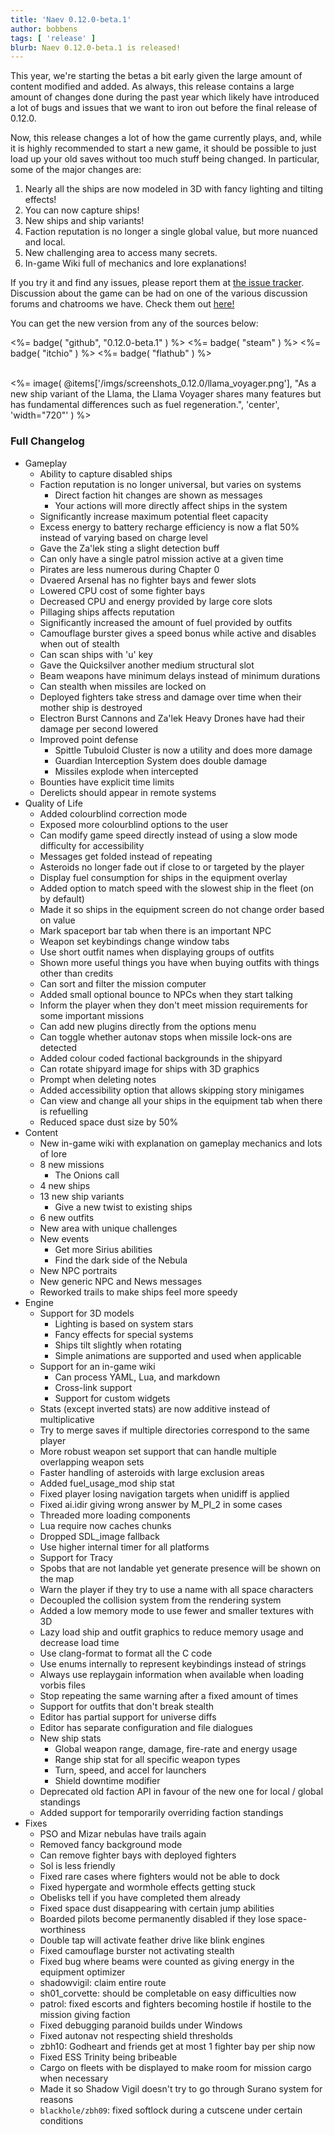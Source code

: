 ```yaml
---
title: 'Naev 0.12.0-beta.1'
author: bobbens
tags: [ 'release' ]
blurb: Naev 0.12.0-beta.1 is released!
---
```


This year, we're starting the betas a bit early given the large amount of
content modified and added. As always, this release contains a large amount of
changes done during the past year which likely have introduced a lot of bugs
and issues that we want to iron out before the final release of 0.12.0.

Now, this release changes a lot of how the game currently plays, and, while it
is highly recommended to start a new game, it should be possible to just load
up your old saves without too much stuff being changed. In particular, some of
the major changes are:

1. Nearly all the ships are now modeled in 3D with fancy lighting and tilting effects!
2. You can now capture ships!
3. New ships and ship variants!
4. Faction reputation is no longer a single global value, but more nuanced and local.
5. New challenging area to access many secrets.
6. In-game Wiki full of mechanics and lore explanations!

If you try it and find any issues, please report them at [the issue
tracker](https://github.com/naev/naev/issues). Discussion about the game can be
had on one of the various discussion forums and chatrooms we have. Check them
out [here!](https://naev.org/contact/)

You can get the new version from any of the sources below:

<%= badge( "github", "0.12.0-beta.1" ) %>
<%= badge( "steam" ) %>
<%= badge( "itchio" ) %>
<%= badge( "flathub" ) %>

<br>
<%= image( @items['/imgs/screenshots_0.12.0/llama_voyager.png'], "As a new ship variant of the Llama, the Llama Voyager shares many features but has fundamental differences such as fuel regeneration.", 'center', 'width="720"' ) %>

### Full Changelog
* Gameplay
    * Ability to capture disabled ships
    * Faction reputation is no longer universal, but varies on systems
        * Direct faction hit changes are shown as messages
        * Your actions will more directly affect ships in the system
    * Significantly increase maximum potential fleet capacity
    * Excess energy to battery recharge efficiency is now a flat 50% instead of varying based on charge level
    * Gave the Za'lek sting a slight detection buff <!-- codespell:ignore sting -->
    * Can only have a single patrol mission active at a given time
    * Pirates are less numerous during Chapter 0
    * Dvaered Arsenal has no fighter bays and fewer slots
    * Lowered CPU cost of some fighter bays
    * Decreased CPU and energy provided by large core slots
    * Pillaging ships affects reputation
    * Significantly increased the amount of fuel provided by outfits
    * Camouflage burster gives a speed bonus while active and disables when out of stealth
    * Can scan ships with 'u' key
    * Gave the Quicksilver another medium structural slot
    * Beam weapons have minimum delays instead of minimum durations
    * Can stealth when missiles are locked on
    * Deployed fighters take stress and damage over time when their mother ship is destroyed
    * Electron Burst Cannons and Za'lek Heavy Drones have had their damage per second lowered
    * Improved point defense
        * Spittle Tubuloid Cluster is now a utility and does more damage
        * Guardian Interception System does double damage
        * Missiles explode when intercepted
    * Bounties have explicit time limits
    * Derelicts should appear in remote systems
* Quality of Life
    * Added colourblind correction mode
    * Exposed more colourblind options to the user
    * Can modify game speed directly instead of using a slow mode difficulty for accessibility
    * Messages get folded instead of repeating
    * Asteroids no longer fade out if close to or targeted by the player
    * Display fuel consumption for ships in the equipment overlay
    * Added option to match speed with the slowest ship in the fleet (on by default)
    * Made it so ships in the equipment screen do not change order based on value
    * Mark spaceport bar tab when there is an important NPC
    * Weapon set keybindings change window tabs
    * Use short outfit names when displaying groups of outfits
    * Shown more useful things you have when buying outfits with things other than credits
    * Can sort and filter the mission computer
    * Added small optional bounce to NPCs when they start talking
    * Inform the player when they don't meet mission requirements for some important missions
    * Can add new plugins directly from the options menu
    * Can toggle whether autonav stops when missile lock-ons are detected
    * Added colour coded factional backgrounds in the shipyard
    * Can rotate shipyard image for ships with 3D graphics
    * Prompt when deleting notes
    * Added accessibility option that allows skipping story minigames
    * Can view and change all your ships in the equipment tab when there is refuelling
    * Reduced space dust size by 50%
* Content
    * New in-game wiki with explanation on gameplay mechanics and lots of lore
    * 8 new missions
        * The Onions call
    * 4 new ships
    * 13 new ship variants
        * Give a new twist to existing ships
    * 6 new outfits
    * New area with unique challenges
    * New events
        * Get more Sirius abilities
        * Find the dark side of the Nebula
    * New NPC portraits
    * New generic NPC and News messages
    * Reworked trails to make ships feel more speedy
* Engine
    * Support for 3D models
        * Lighting is based on system stars
        * Fancy effects for special systems
        * Ships tilt slightly when rotating
        * Simple animations are supported and used when applicable
    * Support for an in-game wiki
        * Can process YAML, Lua, and markdown
        * Cross-link support
        * Support for custom widgets
    * Stats (except inverted stats) are now additive instead of multiplicative
    * Try to merge saves if multiple directories correspond to the same player
    * More robust weapon set support that can handle multiple overlapping weapon sets
    * Faster handling of asteroids with large exclusion areas
    * Added fuel_usage_mod ship stat
    * Fixed player losing navigation targets when unidiff is applied
    * Fixed ai.idir giving wrong answer by M_PI_2 in some cases
    * Threaded more loading components
    * Lua require now caches chunks
    * Dropped SDL_image fallback
    * Use higher internal timer for all platforms
    * Support for Tracy
    * Spobs that are not landable yet generate presence will be shown on the map
    * Warn the player if they try to use a name with all space characters
    * Decoupled the collision system from the rendering system
    * Added a low memory mode to use fewer and smaller textures with 3D
    * Lazy load ship and outfit graphics to reduce memory usage and decrease load time
    * Use clang-format to format all the C code
    * Use enums internally to represent keybindings instead of strings
    * Always use replaygain information when available when loading vorbis files
    * Stop repeating the same warning after a fixed amount of times
    * Support for outfits that don't break stealth
    * Editor has partial support for universe diffs
    * Editor has separate configuration and file dialogues
    * New ship stats
        * Global weapon range, damage, fire-rate and energy usage
        * Range ship stat for all specific weapon types
        * Turn, speed, and accel for launchers
        * Shield downtime modifier
    * Deprecated old faction API in favour of the new one for local / global standings
    * Added support for temporarily overriding faction standings
* Fixes
    * PSO and Mizar nebulas have trails again
    * Removed fancy background mode
    * Can remove fighter bays with deployed fighters
    * Sol is less friendly
    * Fixed rare cases where fighters would not be able to dock
    * Fixed hypergate and wormhole effects getting stuck
    * Obelisks tell if you have completed them already
    * Fixed space dust disappearing with certain jump abilities
    * Boarded pilots become permanently disabled if they lose space-worthiness
    * Double tap will activate feather drive like blink engines
    * Fixed camouflage burster not activating stealth
    * Fixed bug where beams were counted as giving energy in the equipment optimizer
    * shadowvigil: claim entire route
    * sh01_corvette: should be completable on easy difficulties now
    * patrol: fixed escorts and fighters becoming hostile if hostile to the mission giving faction
    * Fixed debugging paranoid builds under Windows
    * Fixed autonav not respecting shield thresholds
    * zbh10: Godheart and friends get at most 1 fighter bay per ship now
    * Fixed ESS Trinity being bribeable
    * Cargo on fleets with be displayed to make room for mission cargo when necessary
    * Made it so Shadow Vigil doesn't try to go through Surano system for reasons
    * `blackhole/zbh09`: fixed softlock during a cutscene under certain conditions
